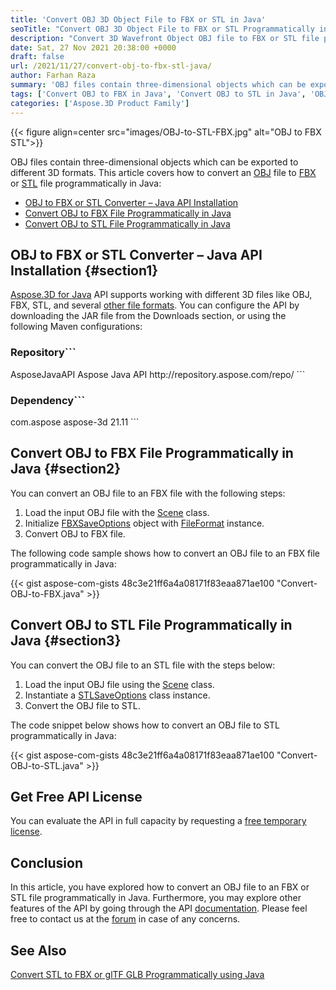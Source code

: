 ```yaml
---
title: 'Convert OBJ 3D Object File to FBX or STL in Java'
seoTitle: "Convert OBJ 3D Object File to FBX or STL Programmatically in Java"
description: "Convert 3D Wavefront Object OBJ file to FBX or STL file programmatically in Java. Export or change OBJ file efficiently with high fidelity."
date: Sat, 27 Nov 2021 20:38:00 +0000
draft: false
url: /2021/11/27/convert-obj-to-fbx-stl-java/
author: Farhan Raza
summary: 'OBJ files contain three-dimensional objects which can be exported to different 3D formats. This article covers how to **convert an OBJ file to FBX or STL file programmatically in Java**.'
tags: ['Convert OBJ to FBX in Java', 'Convert OBJ to STL in Java', 'OBJ to FBX', 'OBJ to STL']
categories: ['Aspose.3D Product Family']
---
```




{{< figure align=center src="images/OBJ-to-STL-FBX.jpg" alt="OBJ to FBX STL">}}


OBJ files contain three-dimensional objects which can be exported to different 3D formats. This article covers how to convert an [OBJ][1] file to [FBX][2] or [STL][3] file programmatically in Java:

*   [OBJ to FBX or STL Converter – Java API Installation][4]
*   [Convert OBJ to FBX File Programmatically in Java][5]
*   [Convert OBJ to STL File Programmatically in Java][6]

## OBJ to FBX or STL Converter – Java API Installation {#section1}

[Aspose.3D for Java][7] API supports working with different 3D files like OBJ, FBX, STL, and several [other file formats][8]. You can configure the API by downloading the JAR file from the Downloads section, or using the following Maven configurations:

### Repository```
 <repositories>
    <repository>
        <id>AsposeJavaAPI</id>
        <name>Aspose Java API</name>
        <url>http://repository.aspose.com/repo/</url>
    </repository>
</repositories>
```

### Dependency```
 <dependencies>
    <dependency>
        <groupId>com.aspose</groupId>
        <artifactId>aspose-3d</artifactId>
        <version>21.11</version>
    </dependency>
</dependencies>
```

## Convert OBJ to FBX File Programmatically in Java {#section2}

You can convert an OBJ file to an FBX file with the following steps:

1.  Load the input OBJ file with the [Scene][9] class.
2.  Initialize [FBXSaveOptions][10] object with [FileFormat][11] instance.
3.  Convert OBJ to FBX file.

The following code sample shows how to convert an OBJ file to an FBX file programmatically in Java:

{{< gist aspose-com-gists 48c3e21ff6a4a08171f83eaa871ae100 "Convert-OBJ-to-FBX.java" >}}

## Convert OBJ to STL File Programmatically in Java {#section3}

You can convert the OBJ file to an STL file with the steps below:

1.  Load the input OBJ file using the [Scene][12] class.
2.  Instantiate a [STLSaveOptions][13] class instance.
3.  Convert the OBJ file to STL.

The code snippet below shows how to convert an OBJ file to STL programmatically in Java:

{{< gist aspose-com-gists 48c3e21ff6a4a08171f83eaa871ae100 "Convert-OBJ-to-STL.java" >}}

## Get Free API License

You can evaluate the API in full capacity by requesting a [free temporary license][14].

## Conclusion

In this article, you have explored how to convert an OBJ file to an FBX or STL file programmatically in Java. Furthermore, you may explore other features of the API by going through the API [documentation][15]. Please feel free to contact us at the [forum][16] in case of any concerns.

## See Also

[Convert STL to FBX or glTF GLB Programmatically using Java][17]




[1]: https://docs.fileformat.com/3d/obj/
[2]: https://docs.fileformat.com/3d/fbx/
[3]: https://docs.fileformat.com/cad/stl/
[4]: #section1
[5]: #section2
[6]: #section3
[7]: https://products.aspose.com/3d/java/
[8]: https://docs.aspose.com/3d/java/supported-file-formats/
[9]: https://apireference.aspose.com/3d/java/com.aspose.threed/Scene
[10]: https://apireference.aspose.com/3d/java/com.aspose.threed/FBXSaveOptions
[11]: https://apireference.aspose.com/3d/java/com.aspose.threed/FileFormat
[12]: https://apireference.aspose.com/3d/java/com.aspose.threed/Scene
[13]: https://apireference.aspose.com/3d/java/com.aspose.threed/StlSaveOptions
[14]: https://purchase.aspose.com/temporary-license
[15]: https://docs.aspose.com/3d/java/
[16]: https://forum.aspose.com/c/3d
[17]: https://blog.aspose.com/2021/07/06/convert-stl-to-fbx-gltf-glb-programmatically-java/




